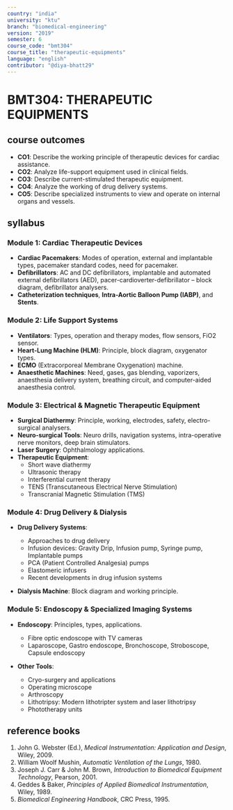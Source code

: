 ```yaml
---
country: "india"
university: "ktu"
branch: "biomedical-engineering"
version: "2019"
semester: 6
course_code: "bmt304"
course_title: "therapeutic-equipments"
language: "english"
contributor: "@diya-bhatt29"
---
```


# BMT304: THERAPEUTIC EQUIPMENTS

## course outcomes

- **CO1**: Describe the working principle of therapeutic devices for cardiac assistance.
- **CO2**: Analyze life-support equipment used in clinical fields.
- **CO3**: Describe current-stimulated therapeutic equipment.
- **CO4**: Analyze the working of drug delivery systems.
- **CO5**: Describe specialized instruments to view and operate on internal organs and vessels.

## syllabus

### Module 1: Cardiac Therapeutic Devices

- **Cardiac Pacemakers**: Modes of operation, external and implantable types, pacemaker standard codes, need for pacemaker.
- **Defibrillators**: AC and DC defibrillators, implantable and automated external defibrillators (AED), pacer-cardioverter-defibrillator – block diagram, defibrillator analysers.
- **Catheterization techniques**, **Intra-Aortic Balloon Pump (IABP)**, and **Stents**.

### Module 2: Life Support Systems

- **Ventilators**: Types, operation and therapy modes, flow sensors, FiO2 sensor.
- **Heart-Lung Machine (HLM)**: Principle, block diagram, oxygenator types.
- **ECMO** (Extracorporeal Membrane Oxygenation) machine.
- **Anaesthetic Machines**: Need, gases, gas blending, vaporizers, anaesthesia delivery system, breathing circuit, and computer-aided anaesthesia control.

### Module 3: Electrical & Magnetic Therapeutic Equipment

- **Surgical Diathermy**: Principle, working, electrodes, safety, electro-surgical analysers.
- **Neuro-surgical Tools**: Neuro drills, navigation systems, intra-operative nerve monitors, deep brain stimulators.
- **Laser Surgery**: Ophthalmology applications.
- **Therapeutic Equipment**:
  - Short wave diathermy
  - Ultrasonic therapy
  - Interferential current therapy
  - TENS (Transcutaneous Electrical Nerve Stimulation)
  - Transcranial Magnetic Stimulation (TMS)

### Module 4: Drug Delivery & Dialysis

- **Drug Delivery Systems**:
  - Approaches to drug delivery
  - Infusion devices: Gravity Drip, Infusion pump, Syringe pump, Implantable pumps
  - PCA (Patient Controlled Analgesia) pumps
  - Elastomeric infusers
  - Recent developments in drug infusion systems

- **Dialysis Machine**: Block diagram and working principle.

### Module 5: Endoscopy & Specialized Imaging Systems

- **Endoscopy**: Principles, types, applications.
  - Fibre optic endoscope with TV cameras
  - Laparoscope, Gastro endoscope, Bronchoscope, Stroboscope, Capsule endoscopy

- **Other Tools**:
  - Cryo-surgery and applications
  - Operating microscope
  - Arthroscopy
  - Lithotripsy: Modern lithotripter system and laser lithotripsy
  - Phototherapy units

## reference books

1. John G. Webster (Ed.), *Medical Instrumentation: Application and Design*, Wiley, 2009.  
2. William Woolf Mushin, *Automatic Ventilation of the Lungs*, 1980.  
3. Joseph J. Carr & John M. Brown, *Introduction to Biomedical Equipment Technology*, Pearson, 2001.  
4. Geddes & Baker, *Principles of Applied Biomedical Instrumentation*, Wiley, 1989.  
5. *Biomedical Engineering Handbook*, CRC Press, 1995.
